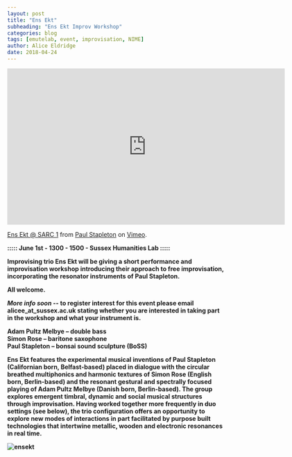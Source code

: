 ```yaml
---
layout: post
title: "Ens Ekt"
subheading: "Ens Ekt Improv Workshop"
categories: blog
tags: [emutelab, event, improvisation, NIME]
author: Alice Eldridge
date: 2018-04-24
---
```



<iframe src="https://player.vimeo.com/video/260582432" width="640" height="360" frameborder="0" webkitallowfullscreen mozallowfullscreen allowfullscreen></iframe>
<p><a href="https://vimeo.com/260582432">Ens Ekt @ SARC 1</a> from <a href="https://vimeo.com/user7828804">Paul Stapleton</a> on <a href="https://vimeo.com">Vimeo</a>.</p>


<b> :::::  June 1st - 1300 - 1500 - Sussex Humanities Lab :::::   <b>

Improvising trio Ens Ekt will be giving a short performance and improvisation workshop introducing their approach to free improvisation, incorporating the resonator instruments of Paul Stapleton.

All welcome.

*More info soon* -- to register interest for this event please email alicee_at_sussex.ac.uk stating whether you are interested in taking part in the workshop and what your instrument is.


**Adam Pultz Melbye** – double bass<br />
**Simon Rose** – baritone saxophone<br />
**Paul Stapleton** – bonsai sound sculpture (BoSS)  <br />


Ens Ekt features the experimental musical inventions of Paul Stapleton (Californian born, Belfast-based) placed in dialogue with the circular breathed multiphonics and harmonic textures of Simon Rose (English born, Berlin-based) and the resonant gestural and spectrally focused playing of Adam Pultz Melbye (Danish born, Berlin-based). The group explores emergent timbral, dynamic and social musical structures through improvisation. Having worked together more frequently in duo settings (see below), the trio configuration offers an opportunity to explore new modes of interactions in part facilitated by purpose built technologies that intertwine metallic, wooden and electronic resonances in real time.

![ensekt](http://www.paulstapleton.net/wp-content/uploads/2017/09/Ens-Ekt-01-900x450.jpg)
